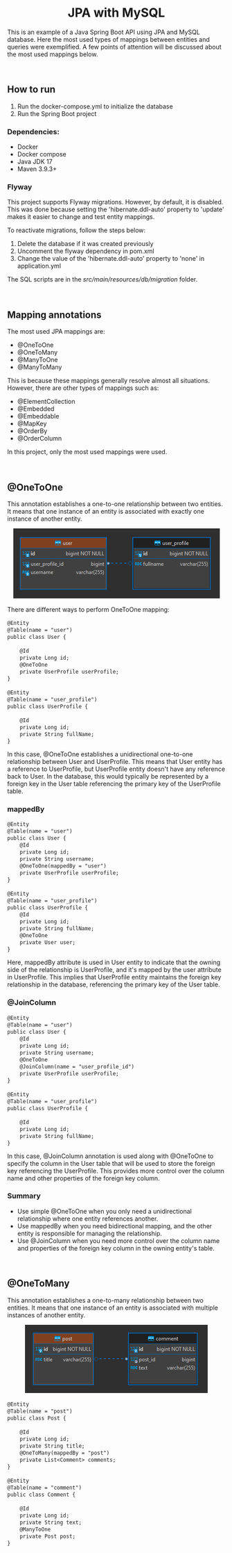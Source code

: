 <h1 align="center"><strong>JPA with MySQL</strong></h1>

This is an example of a Java Spring Boot API using JPA and MySQL database. Here the most used types of mappings between entities and queries were exemplified. A few points of attention will be discussed about the most used mappings below.

&nbsp;

## **How to run**

1. Run the docker-compose.yml to initialize the database
1. Run the Spring Boot project

### Dependencies:
- Docker
- Docker compose
- Java JDK 17
- Maven 3.9.3+

### Flyway

This project supports Flyway migrations. However, by default, it is disabled. This was done because setting the 'hibernate.ddl-auto' property to 'update' makes it easier to change and test entity mappings. 

To reactivate migrations, follow the steps below: 

1. Delete the database if it was created previously
1. Uncomment the flyway dependency in pom.xml
1. Change the value of the 'hibernate.ddl-auto' property to 'none' in application.yml

The SQL scripts are in the *src/main/resources/db/migration* folder.

&nbsp;

## **Mapping annotations**

The most used JPA mappings are:

- @OneToOne
- @OneToMany
- @ManyToOne
- @ManyToMany

This is because these mappings generally resolve almost all situations. However, there are other types of mappings such as:

- @ElementCollection
- @Embedded
- @Embeddable
- @MapKey
- @OrderBy
- @OrderColumn

In this project, only the most used mappings were used.

&nbsp;

## **@OneToOne**

This annotation establishes a one-to-one relationship between two entities. It means that one instance of an entity is associated with exactly one instance of another entity. 

<div align="center">
	<img src="resources/img/one-to-one.png">
</div>

There are different ways to perform OneToOne mapping:

```
@Entity
@Table(name = "user")
public class User {
    
	@Id
    private Long id;
	@OneToOne
    private UserProfile userProfile;
}

@Entity
@Table(name = "user_profile")
public class UserProfile {
    
	@Id
    private Long id;
	private String fullName;
}
```

In this case, @OneToOne establishes a unidirectional one-to-one relationship between User and UserProfile. This means that User entity has a reference to UserProfile, but UserProfile entity doesn't have any reference back to User. In the database, this would typically be represented by a foreign key in the User table referencing the primary key of the UserProfile table.

### mappedBy

```
@Entity
@Table(name = "user")
public class User {
    @Id
    private Long id;
    private String username;
    @OneToOne(mappedBy = "user")
    private UserProfile userProfile;
}

@Entity
@Table(name = "user_profile")
public class UserProfile {
    @Id
    private Long id;
    private String fullName;
    @OneToOne
    private User user;
}
```

Here, mappedBy attribute is used in User entity to indicate that the owning side of the relationship is UserProfile, and it's mapped by the user attribute in UserProfile. This implies that UserProfile entity maintains the foreign key relationship in the database, referencing the primary key of the User table.

### @JoinColumn

```
@Entity
@Table(name = "user")
public class User {
    @Id
    private Long id;
    private String username;
    @OneToOne
    @JoinColumn(name = "user_profile_id")
    private UserProfile userProfile;
}

@Entity
@Table(name = "user_profile")
public class UserProfile {
    
	@Id
    private Long id;
	private String fullName;
}
```

In this case, @JoinColumn annotation is used along with @OneToOne to specify the column in the User table that will be used to store the foreign key referencing the UserProfile. This provides more control over the column name and other properties of the foreign key column.

### Summary

- Use simple @OneToOne when you only need a unidirectional relationship where one entity references another.
- Use mappedBy when you need bidirectional mapping, and the other entity is responsible for managing the relationship.
- Use @JoinColumn when you need more control over the column name and properties of the foreign key column in the owning entity's table.

&nbsp;

## **@OneToMany**

This annotation establishes a one-to-many relationship between two entities. It means that one instance of an entity is associated with multiple instances of another entity.

<div align="center">
	<img src="resources/img/one-to-many.png">
</div>

```
@Entity
@Table(name = "post")
public class Post {
    
	@Id
    private Long id;
    private String title;
    @OneToMany(mappedBy = "post")
    private List<Comment> comments;
}

@Entity
@Table(name = "comment")
public class Comment {
    
	@Id
    private Long id;
    private String text;
    @ManyToOne
    private Post post;
}
```
